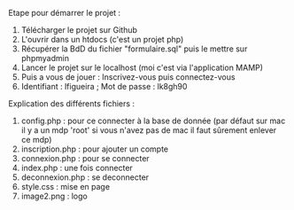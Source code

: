 Etape pour démarrer le projet : 

1. Télécharger le projet sur Github
2. L'ouvrir dans un htdocs (c'est un projet php)
3. Récupérer la BdD du fichier "formulaire.sql" puis le mettre sur phpmyadmin 
4. Lancer le projet sur le localhost (moi c'est via l'application MAMP)
5. Puis a vous de jouer : Inscrivez-vous puis connectez-vous 
6. Identifiant : lfigueira ; Mot de passe : lk8gh90


Explication des différents fichiers :

1. config.php : pour ce connecter à la base de donnée (par défaut sur mac il y a un mdp 'root' si vous n'avez pas de mac il faut sûrement enlever ce mdp)
2. inscription.php : pour ajouter un compte 
3. connexion.php : pour se connecter 
4. index.php : une fois connecter 
5. deconnexion.php : se deconnecter 
6. style.css : mise en page 
7. image2.png : logo 


